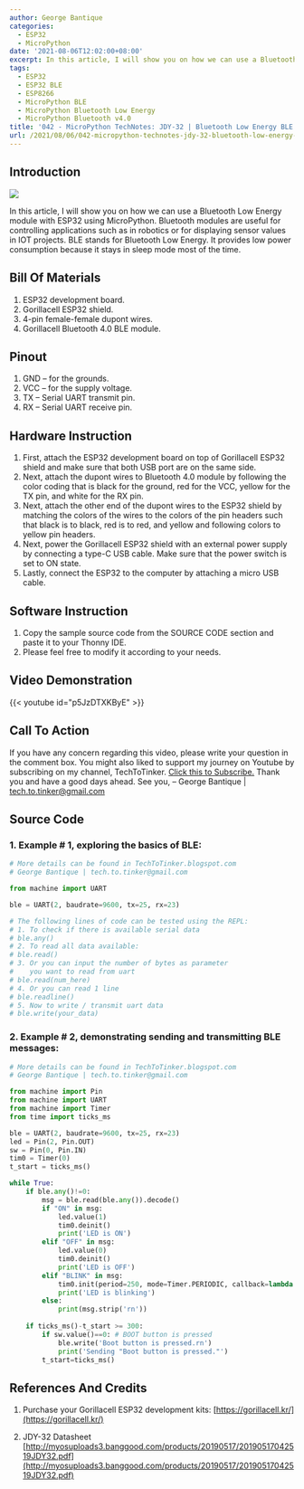 ```yaml
---
author: George Bantique
categories:
  - ESP32
  - MicroPython
date: '2021-08-06T12:02:00+08:00'
excerpt: In this article, I will show you on how we can use a Bluetooth Low Energy module with ESP32 using MicroPython. Bluetooth modules are useful for controlling applications such as in robotics or for displaying sensor values in IOT projects. BLE stands for Bluetooth Low Energy. It provides low power consumption because it stays in sleep mode most of the time.
tags:
  - ESP32
  - ESP32 BLE
  - ESP8266
  - MicroPython BLE
  - MicroPython Bluetooth Low Energy
  - MicroPython Bluetooth v4.0
title: '042 - MicroPython TechNotes: JDY-32 | Bluetooth Low Energy BLE'
url: /2021/08/06/042-micropython-technotes-jdy-32-bluetooth-low-energy-ble/
---
```


## **Introduction**

![](/images/042-BLE-2Bblogs.png)

In this article, I will show you on how we can use a Bluetooth Low Energy module with ESP32 using MicroPython. Bluetooth modules are useful for controlling applications such as in robotics or for displaying sensor values in IOT projects. BLE stands for Bluetooth Low Energy. It provides low power consumption because it stays in sleep mode most of the time.

## **Bill Of Materials**

1. ESP32 development board.
2. Gorillacell ESP32 shield.
3. 4-pin female-female dupont wires.
4. Gorillacell Bluetooth 4.0 BLE module.

## **Pinout**

1. GND – for the grounds.
2. VCC – for the supply voltage.
3. TX – Serial UART transmit pin.
4. RX – Serial UART receive pin.

## **Hardware Instruction**

1. First, attach the ESP32 development board on top of Gorillacell ESP32 shield and make sure that both USB port are on the same side.
2. Next, attach the dupont wires to Bluetooth 4.0 module by following the color coding that is black for the ground, red for the VCC, yellow for the TX pin, and white for the RX pin.
3. Next, attach the other end of the dupont wires to the ESP32 shield by matching the colors of the wires to the colors of the pin headers such that black is to black, red is to red, and yellow and following colors to yellow pin headers.
4. Next, power the Gorillacell ESP32 shield with an external power supply by connecting a type-C USB cable. Make sure that the power switch is set to ON state.
5. Lastly, connect the ESP32 to the computer by attaching a micro USB cable.

## **Software Instruction**

1. Copy the sample source code from the SOURCE CODE section and paste it to your Thonny IDE.
2. Please feel free to modify it according to your needs.

## **Video Demonstration**

{{< youtube id="p5JzDTXKByE" >}} 

## **Call To Action**

If you have any concern regarding this video, please write your question in the comment box.
You might also liked to support my journey on Youtube by subscribing on my channel, TechToTinker. [Click this to Subscribe.](https://www.youtube.com/c/TechToTinker?sub_confirmation=1)
Thank you and have a good days ahead.
See you,
– George Bantique | tech.to.tinker@gmail.com

## **Source Code**

### 1. Example # 1, exploring the basics of BLE:

```py { lineNos="true" wrap="true" }
# More details can be found in TechToTinker.blogspot.com 
# George Bantique | tech.to.tinker@gmail.com

from machine import UART

ble = UART(2, baudrate=9600, tx=25, rx=23)

# The following lines of code can be tested using the REPL:
# 1. To check if there is available serial data
# ble.any()
# 2. To read all data available:
# ble.read()
# 3. Or you can input the number of bytes as parameter
#    you want to read from uart
# ble.read(num_here)
# 4. Or you can read 1 line
# ble.readline()
# 5. Now to write / transmit uart data
# ble.write(your_data)

```

### 2. Example # 2, demonstrating sending and transmitting BLE messages:

```py { lineNos="true" wrap="true" }
# More details can be found in TechToTinker.blogspot.com 
# George Bantique | tech.to.tinker@gmail.com

from machine import Pin
from machine import UART
from machine import Timer
from time import ticks_ms

ble = UART(2, baudrate=9600, tx=25, rx=23)
led = Pin(2, Pin.OUT)
sw = Pin(0, Pin.IN)
tim0 = Timer(0)
t_start = ticks_ms()

while True:
    if ble.any()!=0:
        msg = ble.read(ble.any()).decode()
        if "ON" in msg:
            led.value(1)
            tim0.deinit()
            print('LED is ON')
        elif "OFF" in msg:
            led.value(0)
            tim0.deinit()
            print('LED is OFF')
        elif "BLINK" in msg:
            tim0.init(period=250, mode=Timer.PERIODIC, callback=lambda t: led.value(not led.value()))
            print('LED is blinking')
        else:
            print(msg.strip('rn'))
            
    if ticks_ms()-t_start >= 300:
        if sw.value()==0: # BOOT button is pressed
            ble.write('Boot button is pressed.rn')
            print('Sending "Boot button is pressed."')
        t_start=ticks_ms()

```

## **References And Credits**

1. Purchase your Gorillacell ESP32 development kits:
    [https://gorillacell.kr/](https://gorillacell.kr/)

2. JDY-32 Datasheet
    [http://myosuploads3.banggood.com/products/20190517/20190517042519JDY32.pdf](http://myosuploads3.banggood.com/products/20190517/20190517042519JDY32.pdf)

